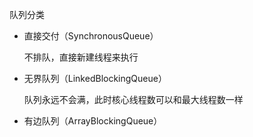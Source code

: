 队列分类

- 直接交付（SynchronousQueue）

  不排队，直接新建线程来执行

- 无界队列（LinkedBlockingQueue）

  队列永远不会满，此时核心线程数可以和最大线程数一样

- 有边队列（ArrayBlockingQueue）